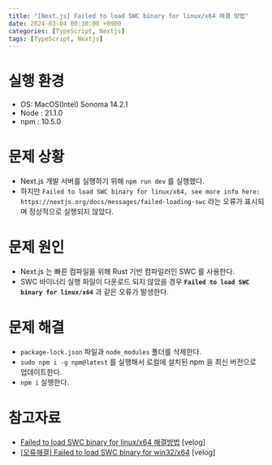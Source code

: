 ```yaml
---
title: "[Next.js] Failed to load SWC binary for linux/x64 해결 방법"
date: 2024-03-04 00:30:00 +0900
categories: [TypeScript, Nextjs]
tags: [TypeScript, Nextjs]
---
```


# 실행 환경

- OS: MacOS(Intel) Sonoma 14.2.1
- Node : 21.1.0
- npm : 10.5.0

# 문제 상황

- Next.js 개발 서버를 실행하기 위해 `npm run dev` 를 실행했다.
- 하지만 `Failed to load SWC binary for linux/x64, see more info here: https://nextjs.org/docs/messages/failed-loading-swc` 라는 오류가 표시되며 정상적으로 실행되지 않았다.

# 문제 원인

- Next.js 는 빠른 컴파일을 위해 Rust 기반 컴파일러인 SWC 를 사용한다.
- SWC 바이너리 실행 파일이 다운로드 되지 않았을 경우 **`Failed to load SWC binary for linux/x64`** 과 같은 오류가 발생한다.

# 문제 해결

- `package-lock.json` 파일과 `node_modules` 폴더를 삭제한다.
- `sudo npm i -g npm@latest` 를 실행해서 로컬에 설치된 npm 을 최신 버전으로 업데이트한다.
- `npm i` 실행한다.

# 참고자료

- [Failed to load SWC binary for linux/x64 해결방법](https://velog.io/@developerjhp/Failed-to-load-SWC-binary-for-linuxx64-해결방법) [velog]
- [[오류해결] Failed to load SWC binary for win32/x64](https://velog.io/@soonmac/오류해결-Failed-to-load-SWC-binary-for-win32x64) [velog]
